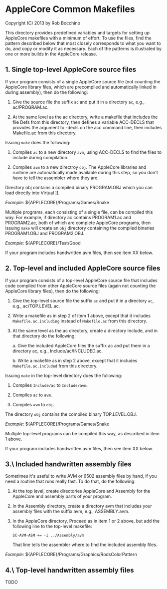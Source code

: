 AppleCore Common Makefiles
==========================
Copyright (C) 2013 by Rob Bocchino

This directory provides predefined variables and targets for setting
up AppleCore makefiles with a minimum of effort.  To use the files,
find the pattern described below that most closely corresponds to what
you want to do, and copy or modify it as necessary.  Each of the
patterns is illustrated by one or more builds in the AppleCore
release.

1\. Single top-level AppleCore source files
-------------------------------------------

If your program consists of a single AppleCore source file (not
counting the AppleCore library files, which are precompiled and
automatically linked in during assembly), then do the following:

1. Give the source file the suffix `ac` and put it in a directory
   `ac`, e.g., ac/PROGRAM.ac.

2. At the same level as the ac directory, write a makefile that
   includes the file Defs from this directory, then defines a variable
   ACC-DECLS that provides the argument to -decls on the acc command
   line, then includes Makefile.ac from this directory.

Issuing `make` does the following:

1. Compiles `ac` to a new directory `avm`, using ACC-DECLS to find the
   files to include during compilation.

2. Compiles `avm` to a new directroy `obj`.  The AppleCore libraries
   and runtime are automatically made available during this step, so
   you don't have to tell the assembler where they are.

Directory obj contains a compiled binary PROGRAM.OBJ which you can
load directly into Virtual ][.

*Example:* ${APPLECORE}/Programs/Games/Snake

Multiple programs, each consisting of a single file, can be compiled
this way.  For example, if directory ac contains PROGRAM1.ac and
PROGRAM2.ac, both of which are complete AppleCore programs, then
issuing `make` will create an `obj` directory containing the compiled
binaries PROGRAM1.OBJ and PROGRAM2.OBJ.

*Example:* ${APPLECORE}/Test/Good

If your program includes handwritten avm files, then see item XX
below.

2\. Top-level and included AppleCore source files
-------------------------------------------------

If your program consists of a top-level AppleCore source file that
includes code compiled from other AppleCore source files (again not
counting the AppleCore library files), then do the following:

1. Give the top-level source file the suffix `ac` and put it in a
   directory `ac`, e.g., ac/TOP.LEVEL.ac.

2. Write a makefile as in step 2 of item 1 above, except that it
   includes `Makefile.ac.including` instead of `Makefile.ac` from this
   directory.

3. At the same level as the ac directory, create a directory Include,
   and in that directory do the following:

   a. Give the included AppleCore files the suffix ac and put them in
      a directory ac, e.g., Include/ac/INCLUDED.ac.

   b. Write a makefile as in step 2 above, except that it includes
      `Makefile.ac.included` from this directory.

Issuing `make` in the top-level directory does the following:

1. Compiles `Include/ac` to `Include/avm`.

2. Compiles `ac` to `avm`.

3. Compiles `avm` to `obj`.  

The directory `obj` contains the compiled binary TOP.LEVEL.OBJ.

*Example:* ${APPLECORE}/Programs/Games/Snake

Multiple top-level programs can be compiled this way, as described in
item 1 above.

If your program includes handwritten avm files, then see item XX
below.

3.\ Included handwritten assembly files
----------------------------------------

Sometimes it's useful to write AVM or 6502 assembly files by hand, if
you need a routine that runs really fast.  To do that, do the
following:

1. At the top level, create directories AppleCore and Assembly for the
   AppleCore and assembly parts of your program.

2. In the Assembly directory, create a directory avm that includes
   your assembly files with the suffix avm, e.g., ASSEMBLY.avm.

3. In the AppleCore directory, Proceed as in item 1 or 2 above, but
   add the following line to the top-level makefile:

   `SC-AVM-ASM += -i ../Assembly/avm`

   That line tells the assembler where to find the included assembly
   files.

*Example:* ${APPLECORE}/Programs/Graphics/RodsColorPattern

4.\ Top-level handwritten assembly files
----------------------------------------

TODO

